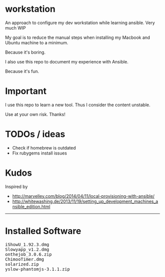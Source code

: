 # workstation

An approach to configure my dev workstation while learning ansible. Very much WIP

My goal is to reduce the manual steps when installing my Macbook and Ubuntu machine to a minimum.

Because it's boring.

I also use this repo to document my experience with Ansible.

Because it's fun.


# Important

I use this repo to learn a new tool. Thus I consider the content unstable.

Use at your own risk. Thanks!


# TODOs / ideas

- Check if homebrew is outdated
- Fix rubygems install issues


# Kudos

Inspired by

- http://marvelley.com/blog/2014/04/11/local-provisioning-with-ansible/
- http://whitewashing.de/2013/11/19/setting_up_development_machines_ansible_edition.html


---

# Installed Software

<pre>
iShowU_1.92.3.dmg
Slowyapp_v1.2.dmg
onthejob_3.0.6.zip
ChimooTimer.dmg
solarized.zip
yslow-phantomjs-3.1.1.zip
</pre>
